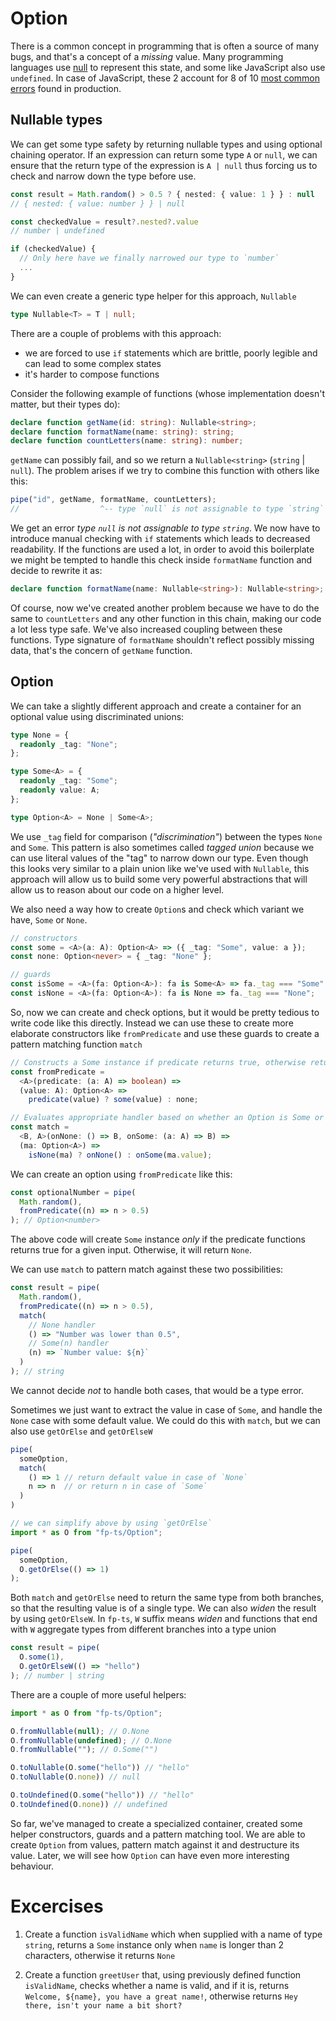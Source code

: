 # Option

There is a common concept in programming that is often a source of many bugs, and that's a concept of a _missing_ value. Many programming languages use [null](https://www.infoq.com/presentations/Null%2DReferences%2DThe%2DBillion%2DDollar%2DMistake%2DTony%2DHoare/) to represent this state, and some like JavaScript also use `undefined`. In case of JavaScript, these 2 account for 8 of 10 [most common errors](https://www.rollbar.com/blog/blog/top%2D10%2Djavascript%2Derrors%2Dfrom%2D1000%2Dprojects%2Dand%2Dhow%2Dto%2Davoid%2Dthem) found in production.

<!-- We'll look how deeper into functional programming patterns, specifically `Option` monad, that can help us control this behaviour in a more safe, predictable and maintainable way.  -->

## Nullable types

We can get some type safety by returning nullable types and using optional chaining operator. If an expression can return some type `A` or `null`, we can ensure that the return type of the expression is `A | null` thus forcing us to check and narrow down the type before use.

```typescript
const result = Math.random() > 0.5 ? { nested: { value: 1 } } : null
// { nested: { value: number } } | null

const checkedValue = result?.nested?.value
// number | undefined

if (checkedValue) {
  // Only here have we finally narrowed our type to `number`
  ...
}
```

We can even create a generic type helper for this approach, `Nullable`

```typescript
type Nullable<T> = T | null;
```

There are a couple of problems with this approach:

- we are forced to use `if` statements which are brittle, poorly legible and can lead to some complex states
- it's harder to compose functions

Consider the following example of functions (whose implementation doesn't matter, but their types do):

```typescript
declare function getName(id: string): Nullable<string>;
declare function formatName(name: string): string;
declare function countLetters(name: string): number;
```

`getName` can possibly fail, and so we return a `Nullable<string>` (`string` | `null`). The problem arises if we try to combine this function with others like this:

```typescript
pipe("id", getName, formatName, countLetters);
//                  ^-- type `null` is not assignable to type `string`
```

We get an error _type `null` is not assignable to type `string`_. We now have to introduce manual checking with `if` statements which leads to decreased readability. If the functions are used a lot, in order to avoid this boilerplate we might be tempted to handle this check inside `formatName` function and decide to rewrite it as:

```typescript
declare function formatName(name: Nullable<string>): Nullable<string>;
```

Of course, now we've created another problem because we have to do the same to `countLetters` and any other function in this chain, making our code a lot less type safe. We've also increased coupling between these functions. Type signature of `formatName` shouldn't reflect possibly missing data, that's the concern of `getName` function.

## Option

We can take a slightly different approach and create a container for an optional value using discriminated unions:

```typescript
type None = {
  readonly _tag: "None";
};

type Some<A> = {
  readonly _tag: "Some";
  readonly value: A;
};

type Option<A> = None | Some<A>;
```

We use `_tag` field for comparison (_"discrimination"_) between the types `None` and `Some`. This pattern is also sometimes called _tagged union_ because we can use literal values of the "tag" to narrow down our type. Even though this looks very similar to a plain union like we've used with `Nullable`, this approach will allow us to build some very powerful abstractions that will allow us to reason about our code on a higher level.

We also need a way how to create `Option`s and check which variant we have, `Some` or `None`.

```typescript
// constructors
const some = <A>(a: A): Option<A> => ({ _tag: "Some", value: a });
const none: Option<never> = { _tag: "None" };

// guards
const isSome = <A>(fa: Option<A>): fa is Some<A> => fa._tag === "Some";
const isNone = <A>(fa: Option<A>): fa is None => fa._tag === "None";
```

So, now we can create and check options, but it would be pretty tedious to write code like this directly. Instead we can use these to create more elaborate constructors like `fromPredicate` and use these guards to create a pattern matching function `match`

```typescript
// Constructs a Some instance if predicate returns true, otherwise returns None
const fromPredicate =
  <A>(predicate: (a: A) => boolean) =>
  (value: A): Option<A> =>
    predicate(value) ? some(value) : none;

// Evaluates appropriate handler based on whether an Option is Some or None
const match =
  <B, A>(onNone: () => B, onSome: (a: A) => B) =>
  (ma: Option<A>) =>
    isNone(ma) ? onNone() : onSome(ma.value);
```

We can create an option using `fromPredicate` like this:

```typescript
const optionalNumber = pipe(
  Math.random(),
  fromPredicate((n) => n > 0.5)
); // Option<number>
```

The above code will create `Some` instance _only_ if the predicate functions returns true for a given input. Otherwise, it will return `None`.

We can use `match` to pattern match against these two possibilities:

```typescript
const result = pipe(
  Math.random(),
  fromPredicate((n) => n > 0.5),
  match(
    // None handler
    () => "Number was lower than 0.5",
    // Some(n) handler
    (n) => `Number value: ${n}`
  )
); // string
```

We cannot decide _not_ to handle both cases, that would be a type error.

Sometimes we just want to extract the value in case of `Some`, and handle the `None` case with some default value. We could do this with `match`, but we can also use `getOrElse` and `getOrElseW`

```typescript
pipe(
  someOption,
  match(
    () => 1 // return default value in case of `None`
    n => n  // or return n in case of `Some`
  )
)
```

```typescript
// we can simplify above by using `getOrElse`
import * as O from "fp-ts/Option";

pipe(
  someOption,
  O.getOrElse(() => 1)
);
```

Both `match` and `getOrElse` need to return the same type from both branches, so that the resulting value is of a single type. We can also _widen_ the result by using `getOrElseW`. In `fp-ts`, `W` suffix means _widen_ and functions that end with `W` aggregate types from different branches into a type union

```typescript
const result = pipe(
  O.some(1),
  O.getOrElseW(() => "hello")
); // number | string
```

There are a couple of more useful helpers:

```typescript
import * as O from "fp-ts/Option";

O.fromNullable(null); // O.None
O.fromNullable(undefined); // O.None
O.fromNullable(""); // O.Some("")

O.toNullable(O.some("hello")) // "hello"
O.toNullable(O.none)) // null

O.toUndefined(O.some("hello")) // "hello"
O.toUndefined(O.none)) // undefined
```

So far, we've managed to create a specialized container, created some helper constructors, guards and a pattern matching tool. We are able to create `Option` from values, pattern match against it and destructure its value. Later, we will see how `Option` can have even more interesting behaviour.

# Excercises

1. Create a function `isValidName` which when supplied with a name of type `string`, returns a `Some` instance only when `name` is longer than 2 characters, otherwise it returns `None`

2. Create a function `greetUser` that, using previously defined function `isValidName`, checks whether a name is valid, and if it is, returns `Welcome, ${name}, you have a great name!`, otherwise returns `Hey there, isn't your name a bit short?`
